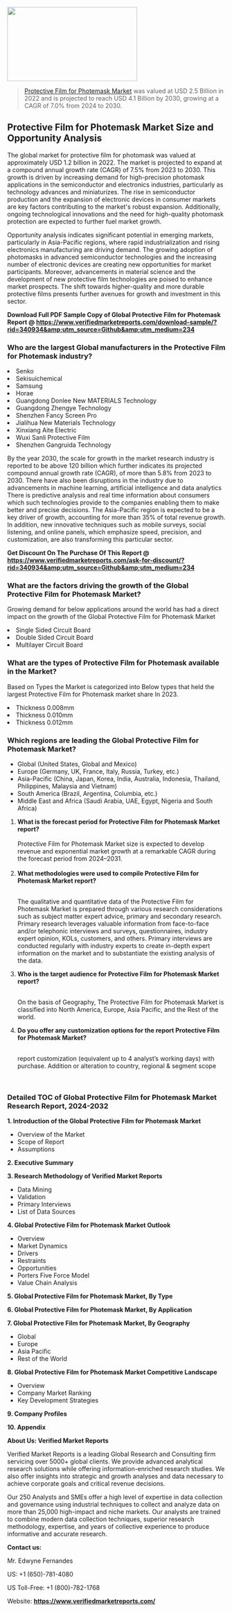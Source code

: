 
<img src="https://ffe5etoiles.com/wp-content/uploads/2024/12/MST1-300x171.png" alt="" width="300" height="171" class="alignnone size-medium wp-image-20088" /><blockquote><p><p><a href="https://www.verifiedmarketreports.com/download-sample/?rid=340934&utm_source=Github&utm_medium=234" target="_blank">Protective Film for Photemask Market</a> was valued at USD 2.5 Billion in 2022 and is projected to reach USD 4.1 Billion by 2030, growing at a CAGR of 7.0% from 2024 to 2030.</p></blockquote><p><h2>Protective Film for Photemask Market Size and Opportunity Analysis</h2> <p>The global market for protective film for photomask was valued at approximately USD 1.2 billion in 2022. The market is projected to expand at a compound annual growth rate (CAGR) of 7.5% from 2023 to 2030. This growth is driven by increasing demand for high-precision photomask applications in the semiconductor and electronics industries, particularly as technology advances and miniaturizes. The rise in semiconductor production and the expansion of electronic devices in consumer markets are key factors contributing to the market's robust expansion. Additionally, ongoing technological innovations and the need for high-quality photomask protection are expected to further fuel market growth.</p> <p>Opportunity analysis indicates significant potential in emerging markets, particularly in Asia-Pacific regions, where rapid industrialization and rising electronics manufacturing are driving demand. The growing adoption of photomasks in advanced semiconductor technologies and the increasing number of electronic devices are creating new opportunities for market participants. Moreover, advancements in material science and the development of new protective film technologies are poised to enhance market prospects. The shift towards higher-quality and more durable protective films presents further avenues for growth and investment in this sector.</p> </p><p class=""><strong>Download Full PDF Sample Copy of Global Protective Film for Photemask Report @ <a href="https://www.verifiedmarketreports.com/download-sample/?rid=340934&amp;utm_source=Github&amp;utm_medium=234" target="_blank">https://www.verifiedmarketreports.com/download-sample/?rid=340934&amp;utm_source=Github&amp;utm_medium=234</a></strong></p><h3 id="" class="">Who are the largest Global manufacturers in the Protective Film for Photemask industry?</h3><p><li>Senko</li><li> Sekisuichemical</li><li> Samsung</li><li> Horae</li><li> Guangdong Donlee New MATERIALS Technology</li><li> Guangdong Zhengye Technology</li><li> Shenzhen Fancy Screen Pro</li><li> Jialihua New Materials Technology</li><li> Xinxiang Aite Electric</li><li> Wuxi Sanli Protective Film</li><li> Shenzhen Gangruida Technology</li></p><div class=""><div class="" dir="" data-message-author-role="" data-message-id="" data-message-model-slug=""><div class=""><div class=""><div class=""><div class="" dir="" data-message-author-role="" data-message-id="" data-message-model-slug=""><div class=""><div class=""><p>By the year 2030, the scale for growth in the market research industry is reported to be above 120 billion which further indicates its projected compound annual growth rate (CAGR), of more than 5.8% from 2023 to 2030. There have also been disruptions in the industry due to advancements in machine learning, artificial intelligence and data analytics There is predictive analysis and real time information about consumers which such technologies provide to the companies enabling them to make better and precise decisions. The Asia-Pacific region is expected to be a key driver of growth, accounting for more than 35% of total revenue growth. In addition, new innovative techniques such as mobile surveys, social listening, and online panels, which emphasize speed, precision, and customization, are also transforming this particular sector.</p><p><strong>Get Discount On The Purchase Of This Report @&nbsp; <a href="https://www.verifiedmarketreports.com/ask-for-discount/?rid=340934&amp;utm_source=Github&amp;utm_medium=234" target="_blank">https://www.verifiedmarketreports.com/ask-for-discount/?rid=340934&amp;utm_source=Github&amp;utm_medium=234</a></strong></p></div></div></div></div></div></div></div></div><h3 id="" class="">What are the factors driving the growth of the Global Protective Film for Photemask Market?</h3><p id="" class="">Growing demand for below applications around the world has had a direct impact on the growth of the Global Protective Film for Photemask Market</p><p id="" class=""><li>Single Sided Circuit Board</li><li> Double Sided Circuit Board</li><li> Multilayer Circuit Board</li></p><h3 id="" class="">What are the types of Protective Film for Photemask available in the Market?</h3><p id="" class="">Based on Types the Market is categorized into Below types that held the largest Protective Film for Photemask market share In 2023.</p><p id="" class=""><li>Thickness 0.008mm</li><li> Thickness 0.010mm</li><li> Thickness 0.012mm</li></p><h3 id="" class="">Which regions are leading the Global Protective Film for Photemask Market?</h3><ul><li>Global (United States, Global and Mexico)</li><li>Europe (Germany, UK, France, Italy, Russia, Turkey, etc.)</li><li>Asia-Pacific (China, Japan, Korea, India, Australia, Indonesia, Thailand, Philippines, Malaysia and Vietnam)</li><li>South America (Brazil, Argentina, Columbia, etc.)</li><li>Middle East and Africa (Saudi Arabia, UAE, Egypt, Nigeria and South Africa)</li></ul><p><ol><li><strong>What is the forecast period for Protective Film for Photemask Market report?<br /></strong><br /><span data-sheets-root="1" data-sheets-value="{&quot;1&quot;:2,&quot;2&quot;:&quot;XXXX size is expected to develop revenue and exponential market growth at a remarkable CAGR during the forecast period from 2024&ndash;2030.&quot;}" data-sheets-userformat="{&quot;2&quot;:12674,&quot;4&quot;:{&quot;1&quot;:2,&quot;2&quot;:16776960},&quot;10&quot;:2,&quot;11&quot;:0,&quot;15&quot;:&quot;Arial&quot;,&quot;16&quot;:12}">Protective Film for Photemask Market size is expected to develop revenue and exponential market growth at a remarkable CAGR during the forecast period from 2024&ndash;2031.</span><br /><br /></li><li><strong>What methodologies were used to compile Protective Film for Photemask Market report?<br /><br /></strong><p>The qualitative and quantitative data of the&nbsp;Protective Film for Photemask Market is prepared through various research considerations such as subject matter expert advice, primary and secondary research. Primary research leverages valuable information from face-to-face and/or telephonic interviews and surveys, questionnaires, industry expert opinion, KOLs, customers, and others. Primary interviews are conducted regularly with industry experts to create in-depth expert information on the market and to substantiate the existing analysis of the data.&nbsp;</p></li><li><strong>Who is the target audience for Protective Film for Photemask Market report?<br /><br /></strong><p>On the basis of Geography, The&nbsp;Protective Film for Photemask Market is classified into North America, Europe, Asia Pacific, and the Rest of the world.</p></li><li><strong>Do you offer any customization options for the report Protective Film for Photemask Market?<br /><br /></strong><p>report customization (equivalent up to 4 analyst&rsquo;s working days) with purchase. Addition or alteration to country, regional &amp; segment scope</p><p>&nbsp;</p></li></ol></p><h3 id="" class="">Detailed TOC of Global Protective Film for Photemask Market Research Report, 2024-2032</h3><p id="" class=""><strong>1. Introduction of the Global Protective Film for Photemask Market</strong></p><ul><li>Overview of the Market</li><li>Scope of Report</li><li>Assumptions</li></ul><p id="" class=""><strong>2. Executive Summary</strong></p><p id="" class=""><strong>3. Research Methodology of&nbsp;Verified Market Reports</strong></p><ul><li>Data Mining</li><li>Validation</li><li>Primary Interviews</li><li>List of Data Sources</li></ul><p id="" class=""><strong>4. Global Protective Film for Photemask Market Outlook</strong></p><ul><li>Overview</li><li>Market Dynamics</li><li>Drivers</li><li>Restraints</li><li>Opportunities</li><li>Porters Five Force Model</li><li>Value Chain Analysis</li></ul><p id="" class=""><strong>5. Global Protective Film for Photemask Market, By&nbsp;Type</strong></p><p id="" class=""><strong>6. Global Protective Film for Photemask Market, By Application</strong></p><p id="" class=""><strong>7. Global Protective Film for Photemask Market, By Geography</strong></p><ul><li>Global</li><li>Europe</li><li>Asia Pacific</li><li>Rest of the World</li></ul><p id="" class=""><strong>8. Global Protective Film for Photemask Market Competitive Landscape</strong></p><ul><li>Overview</li><li>Company Market Ranking</li><li>Key Development Strategies</li></ul><p id="" class=""><strong>9. Company Profiles</strong></p><p id="" class=""><strong>10. Appendix</strong></p><p id="" class=""><strong>About Us: Verified Market Reports</strong></p><p id="" class="">Verified Market Reports is a leading Global Research and Consulting firm servicing over 5000+ global clients. We provide advanced analytical research solutions while offering information-enriched research studies. We also offer insights into strategic and growth analyses and data necessary to achieve corporate goals and critical revenue decisions.</p><p id="" class="">Our 250 Analysts and SMEs offer a high level of expertise in data collection and governance using industrial techniques to collect and analyze data on more than 25,000 high-impact and niche markets. Our analysts are trained to combine modern data collection techniques, superior research methodology, expertise, and years of collective experience to produce informative and accurate research.</p><p id="" class=""><strong>Contact us:</strong></p><p id="" class="">Mr. Edwyne Fernandes</p><p id="" class="">US: +1 (650)-781-4080</p><p id="" class="">US Toll-Free: +1 (800)-782-1768</p><p id="" class="">Website: <a target="" data-test-app-aware-link=""><strong>https://www.verifiedmarketreports.com/</strong></a></p>

